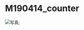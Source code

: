 # M190414_counter
![写真]("https://lh3.googleusercontent.com/rAsUyjZtDYe8Jc3PXq1jr5b4yc5wXNtolNBRWf8cK-U8tQC76rt688QBBLN_ohfF34M=w1366-h635-rw");
